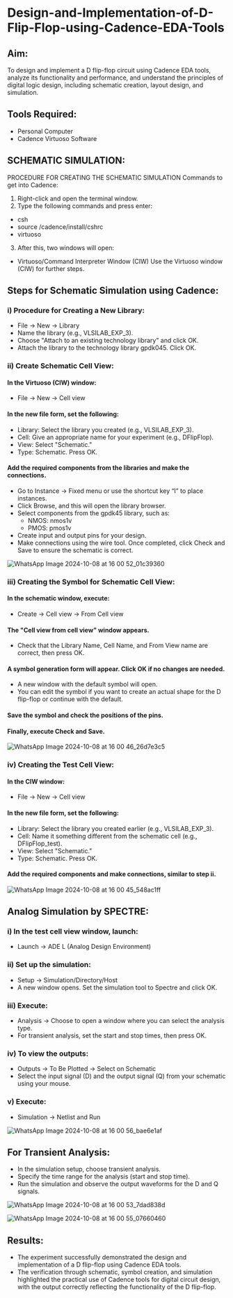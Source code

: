 # Design-and-Implementation-of-D-Flip-Flop-using-Cadence-EDA-Tools
## Aim:
To design and implement a D flip-flop circuit using Cadence EDA tools, analyze its functionality and performance, and understand the principles of digital logic design, including schematic creation, layout design, and simulation.

## Tools Required:
- Personal Computer
- Cadence Virtuoso Software
## SCHEMATIC SIMULATION:
PROCEDURE FOR CREATING THE SCHEMATIC SIMULATION
Commands to get into Cadence:

1. Right-click and open the terminal window.
2. Type the following commands and press enter:
  - csh
  - source /cadence/install/cshrc
  - virtuoso
3. After this, two windows will open:

  - Virtuoso/Command Interpreter Window (CIW)
Use the Virtuoso window (CIW) for further steps.

## Steps for Schematic Simulation using Cadence:
### i) Procedure for Creating a New Library:
  - File → New → Library
  - Name the library (e.g., VLSILAB_EXP_3).
  - Choose "Attach to an existing technology library" and click OK.
  - Attach the library to the technology library gpdk045. Click OK.
    
### ii) Create Schematic Cell View:
 #### In the Virtuoso (CIW) window:
  - File → New → Cell view
 #### In the new file form, set the following:
  - Library: Select the library you created (e.g., VLSILAB_EXP_3).
  - Cell: Give an appropriate name for your experiment (e.g., DFlipFlop).
  - View: Select "Schematic."
  - Type: Schematic. Press OK.
 #### Add the required components from the libraries and make the connections.
  - Go to Instance → Fixed menu or use the shortcut key “I” to place instances.
  - Click Browse, and this will open the library browser.
  - Select components from the gpdk45 library, such as:
       + NMOS: nmos1v
       + PMOS: pmos1v
  - Create input and output pins for your design.
  - Make connections using the wire tool.
  Once completed, click Check and Save to ensure the schematic is correct.

![WhatsApp Image 2024-10-08 at 16 00 52_01c39360](https://github.com/user-attachments/assets/40a31b50-2d78-42d5-ac18-544c7c52d3a9)

### iii) Creating the Symbol for Schematic Cell View:
#### In the schematic window, execute:
  - Create → Cell view → From Cell view
#### The "Cell view from cell view" window appears.
  - Check that the Library Name, Cell Name, and From View name are correct, then press OK.
#### A symbol generation form will appear. Click OK if no changes are needed.
  - A new window with the default symbol will open.
  - You can edit the symbol if you want to create an actual shape for the D flip-flop or continue with the default.
#### Save the symbol and check the positions of the pins.
#### Finally, execute Check and Save.

![WhatsApp Image 2024-10-08 at 16 00 46_26d7e3c5](https://github.com/user-attachments/assets/5a5a6614-6594-4a69-b526-b44e7b3c433f)

### iv) Creating the Test Cell View:
#### In the CIW window:
  - File → New → Cell view
#### In the new file form, set the following:
 - Library: Select the library you created earlier (e.g., VLSILAB_EXP_3).
 - Cell: Name it something different from the schematic cell (e.g., DFlipFlop_test).
 - View: Select "Schematic."
 - Type: Schematic. Press OK.
#### Add the required components and make connections, similar to step ii.

![WhatsApp Image 2024-10-08 at 16 00 45_548ac1ff](https://github.com/user-attachments/assets/439eead0-09f1-4ac0-831f-9a8c8e583062)

## Analog Simulation by SPECTRE:
### i) In the test cell view window, launch:
   - Launch → ADE L (Analog Design Environment)
### ii) Set up the simulation:
   - Setup → Simulation/Directory/Host
   - A new window opens. Set the simulation tool to Spectre and click OK.
### iii) Execute:
   - Analysis → Choose to open a window where you can select the analysis type.
   - For transient analysis, set the start and stop times, then press OK.
### iv) To view the outputs:
   - Outputs → To Be Plotted → Select on Schematic
   - Select the input signal (D) and the output signal (Q) from your schematic using your mouse.
###  v) Execute:
   - Simulation → Netlist and Run

![WhatsApp Image 2024-10-08 at 16 00 56_bae6e1af](https://github.com/user-attachments/assets/1cb32b56-7dce-42c3-bdb7-9302145bc9b7)

##  For Transient Analysis:
  - In the simulation setup, choose transient analysis.
  - Specify the time range for the analysis (start and stop time).
  - Run the simulation and observe the output waveforms for the D and Q signals.

![WhatsApp Image 2024-10-08 at 16 00 53_7dad838d](https://github.com/user-attachments/assets/5c2fcd58-2100-4e8c-953e-e9cd3f1d7d99)

![WhatsApp Image 2024-10-08 at 16 00 55_07660460](https://github.com/user-attachments/assets/ec6081b4-15eb-4cd5-829b-cc71e55e1e79)


## Results:
  + The experiment successfully demonstrated the design and implementation of a D flip-flop using Cadence EDA tools. 
  + The verification through schematic, symbol creation, and simulation highlighted the practical use of Cadence tools for digital circuit design, with the output correctly reflecting the functionality of the D flip-flop.
